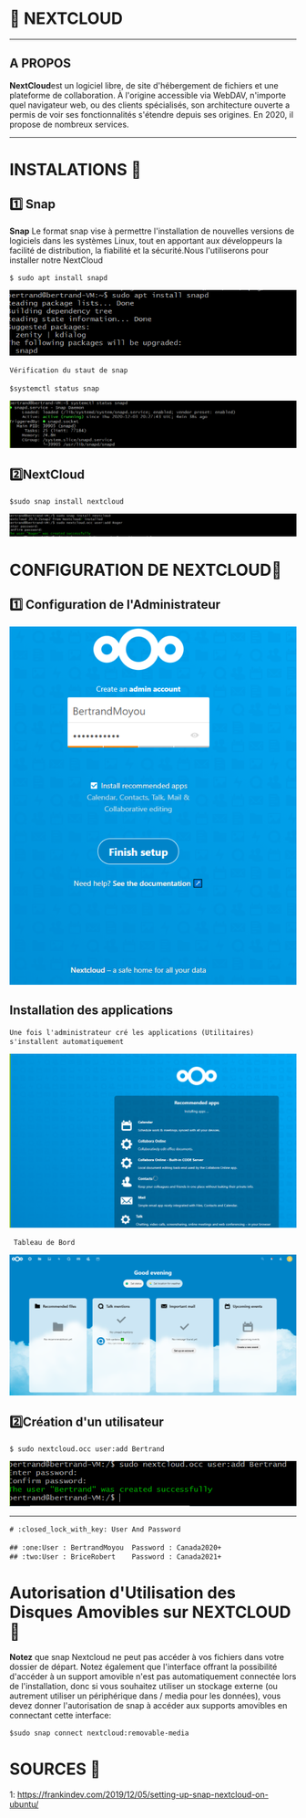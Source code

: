 # :pushpin: NEXTCLOUD

---
## A PROPOS 
 **NextCloud**est un logiciel libre, de site d'hébergement de fichiers et une plateforme de collaboration. À l'origine accessible via WebDAV, n'importe quel navigateur web, ou des clients spécialisés, son architecture ouverte a permis de voir ses fonctionnalités s'étendre depuis ses origines. En 2020, il propose de nombreux services.

---

# INSTALATIONS :round_pushpin:

## :one: Snap  
**Snap** Le format snap vise à permettre l'installation de nouvelles versions de logiciels dans les systèmes Linux, tout en apportant aux développeurs la facilité de distribution, la fiabilité et la sécurité.Nous l'utiliserons pour installer notre NextCloud 
```
$ sudo apt install snapd
```
![install snap](Img/image-1.PNG)

```
Vérification du staut de snap

$systemctl status snap
```
![Verif status snap](Img/image-2.PNG)

## :two:NextCloud
```
$sudo snap install nextcloud
```
![install nextcloud](Img/image-3.PNG)

# CONFIGURATION DE NEXTCLOUD:round_pushpin:

## :one: Configuration de l'Administrateur
![Config Admin](Img/image-4.PNG)
## Installation des applications

```
Une fois l'administrateur cré les applications (Utilitaires) s'installent automatiquement
```
![install app](Img/image-5.PNG)

```
 Tableau de Bord
```
![Tableau bor](Img/image-6.PNG)

## :two:Création d'un utilisateur
```
$ sudo nextcloud.occ user:add Bertrand
```
![cre user](Img/image-7.PNG)

---
```
# :closed_lock_with_key: User And Password 

## :one:User : BertrandMoyou  Password : Canada2020+
## :two:User : BriceRobert    Password : Canada2021+

```
# Autorisation d'Utilisation des Disques Amovibles sur NEXTCLOUD:round_pushpin:

**Notez** que snap Nextcloud ne peut pas accéder à vos fichiers dans votre dossier de départ. Notez également que l'interface offrant la possibilité d'accéder à un support amovible n'est pas automatiquement connectée lors de l'installation, donc si vous souhaitez utiliser un stockage externe (ou autrement utiliser un périphérique dans / media pour les données), vous devez donner l'autorisation de snap à accéder aux supports amovibles en connectant cette interface:
```
$sudo snap connect nextcloud:removable-media
```

#  SOURCES :round_pushpin:

1: https://frankindev.com/2019/12/05/setting-up-snap-nextcloud-on-ubuntu/



